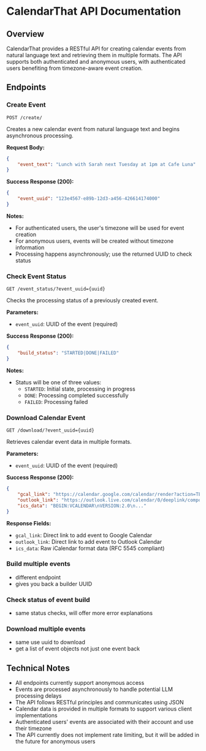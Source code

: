 # CalendarThat API Documentation

## Overview
CalendarThat provides a RESTful API for creating calendar events from natural language text and retrieving them in multiple formats. The API supports both authenticated and anonymous users, with authenticated users benefiting from timezone-aware event creation.

## Endpoints

### Create Event
`POST /create/`

Creates a new calendar event from natural language text and begins asynchronous processing.

**Request Body:**
```json
{
    "event_text": "Lunch with Sarah next Tuesday at 1pm at Cafe Luna"
}
```

**Success Response (200):**
```json
{
    "event_uuid": "123e4567-e89b-12d3-a456-426614174000"
}
```

**Notes:**
- For authenticated users, the user's timezone will be used for event creation
- For anonymous users, events will be created without timezone information
- Processing happens asynchronously; use the returned UUID to check status

### Check Event Status
`GET /event_status/?event_uuid={uuid}`

Checks the processing status of a previously created event.

**Parameters:**
- `event_uuid`: UUID of the event (required)

**Success Response (200):**
```json
{
    "build_status": "STARTED|DONE|FAILED"
}
```

**Notes:**
- Status will be one of three values:
  - `STARTED`: Initial state, processing in progress
  - `DONE`: Processing completed successfully
  - `FAILED`: Processing failed

### Download Calendar Event
`GET /download/?event_uuid={uuid}`

Retrieves calendar event data in multiple formats.

**Parameters:**
- `event_uuid`: UUID of the event (required)

**Success Response (200):**
```json
{
    "gcal_link": "https://calendar.google.com/calendar/render?action=TEMPLATE&...",
    "outlook_link": "https://outlook.live.com/calendar/0/deeplink/compose?...",
    "ics_data": "BEGIN:VCALENDAR\nVERSION:2.0\n..."
}
```

**Response Fields:**
- `gcal_link`: Direct link to add event to Google Calendar
- `outlook_link`: Direct link to add event to Outlook Calendar
- `ics_data`: Raw iCalendar format data (RFC 5545 compliant)

### Build multiple events
- different endpoint
- gives you back a builder UUID

### Check status of event build
- same status checks, will offer more error explanations

### Download multiple events
- same use uuid to download
- get a list of event objects not just one event back

## Technical Notes
- All endpoints currently support anonymous access
- Events are processed asynchronously to handle potential LLM processing delays
- The API follows RESTful principles and communicates using JSON
- Calendar data is provided in multiple formats to support various client implementations
- Authenticated users' events are associated with their account and use their timezone
- The API currently does not implement rate limiting, but it will be added in the future for anonymous users

